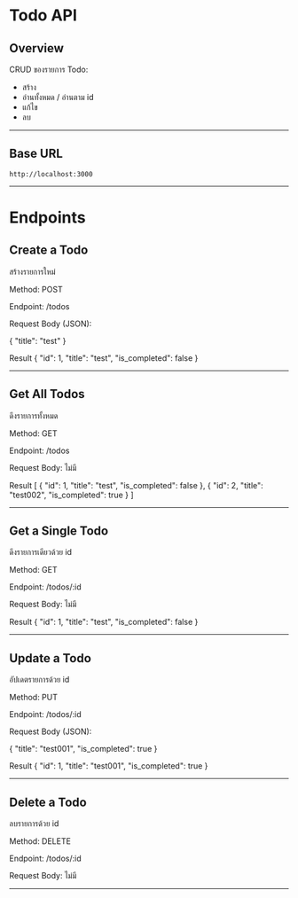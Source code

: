 # Todo API

## Overview

CRUD ของรายการ Todo:
- สร้าง
- อ่านทั้งหมด / อ่านตาม id
- แก้ไข
- ลบ

---

## Base URL

```text
http://localhost:3000
```

---

# Endpoints

## Create a Todo
สร้างรายการใหม่

Method: POST

Endpoint: /todos

Request Body (JSON):

{
  "title": "test"
}

Result
{
  "id": 1,
  "title": "test",
  "is_completed": false
}

---

## Get All Todos
ดึงรายการทั้งหมด

Method: GET

Endpoint: /todos

Request Body: ไม่มี

Result
[
  {
    "id": 1,
    "title": "test",
    "is_completed": false
  },
  {
    "id": 2,
    "title": "test002",
    "is_completed": true
  }
]

---

## Get a Single Todo
ดึงรายการเดียวด้วย id

Method: GET

Endpoint: /todos/:id

Request Body: ไม่มี

Result
{
  "id": 1,
  "title": "test",
  "is_completed": false
}

---

## Update a Todo
อัปเดตรายการด้วย id

Method: PUT

Endpoint: /todos/:id

Request Body (JSON):

{
  "title": "test001",
  "is_completed": true
}

Result
{
  "id": 1,
  "title": "test001",
  "is_completed": true
}

---

## Delete a Todo
ลบรายการด้วย id

Method: DELETE

Endpoint: /todos/:id

Request Body: ไม่มี

---
